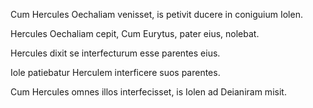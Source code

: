 
Cum Hercules Oechaliam venisset, is petivit ducere in coniguium Iolen. 

Hercules Oechaliam cepit, Cum  Eurytus, pater eius, nolebat. 

Hercules dixit se interfecturum esse parentes eius. 

Iole patiebatur Herculem interficere suos parentes. 

Cum Hercules omnes  illos interfecisset, is Iolen ad Deianiram misit.
